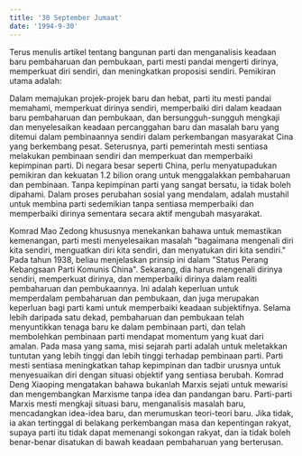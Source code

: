 ```yaml
---
title: '30 September Jumaat'
date: '1994-9-30'
---
```


Terus menulis artikel tentang bangunan parti dan menganalisis keadaan baru pembaharuan dan pembukaan, parti mesti pandai mengerti dirinya, memperkuat diri sendiri, dan meningkatkan proposisi sendiri. Pemikiran utama adalah:

Dalam memajukan projek-projek baru dan hebat, parti itu mesti pandai memahami, memperkuat dirinya sendiri, memperbaiki diri dalam keadaan baru pembaharuan dan pembukaan, dan bersungguh-sungguh mengkaji dan menyelesaikan keadaan percanggahan baru dan masalah baru yang ditemui dalam pembinaannya sendiri dalam perkembangan masyarakat Cina yang berkembang pesat. Seterusnya, parti pemerintah mesti sentiasa melakukan pembinaan sendiri dan memperkuat dan memperbaiki kepimpinan parti. Di negara besar seperti China, perlu menyatupadukan pemikiran dan kekuatan 1.2 bilion orang untuk menggalakkan pembaharuan dan pembinaan. Tanpa kepimpinan parti yang sangat bersatu, ia tidak boleh dipahami. Dalam proses perubahan sosial yang mendalam, adalah mustahil untuk membina parti sedemikian tanpa sentiasa memperbaiki dan memperbaiki dirinya sementara secara aktif mengubah masyarakat.

Komrad Mao Zedong khususnya menekankan bahawa untuk memastikan kemenangan, parti mesti menyelesaikan masalah "bagaimana mengenali diri kita sendiri, menguatkan diri kita sendiri, dan menyatukan diri kita sendiri." Pada tahun 1938, beliau menjelaskan prinsip ini dalam "Status Perang Kebangsaan Parti Komunis China". Sekarang, dia harus mengenali dirinya sendiri, memperkuat dirinya, dan memperbaiki dirinya dalam realiti pembaharuan dan pembukaannya. Ini adalah keperluan untuk memperdalam pembaharuan dan pembukaan, dan juga merupakan keperluan bagi parti kami untuk memperbaiki keadaan subjektifnya. Selama lebih daripada satu dekad, pembaharuan dan pembukaan telah menyuntikkan tenaga baru ke dalam pembinaan parti, dan telah membolehkan pembinaan parti mendapat momentum yang kuat dari amalan. Pada masa yang sama, misi sejarah parti adalah untuk meletakkan tuntutan yang lebih tinggi dan lebih tinggi terhadap pembinaan parti. Parti mesti sentiasa meningkatkan tahap kepimpinan dan tadbir urusnya untuk menyesuaikan diri dengan situasi objektif yang sentiasa berubah. Komrad Deng Xiaoping mengatakan bahawa bukanlah Marxis sejati untuk mewarisi dan mengembangkan Marxisme tanpa idea dan pandangan baru. Parti-parti Marxis mesti mengkaji situasi baru, menganalisis masalah baru, mencadangkan idea-idea baru, dan merumuskan teori-teori baru. Jika tidak, ia akan tertinggal di belakang perkembangan masa dan kepentingan rakyat, supaya parti itu tidak dapat memenangi sokongan rakyat, dan ia tidak boleh benar-benar disatukan di bawah keadaan pembaharuan yang berterusan.
